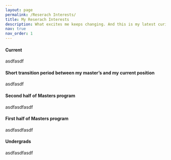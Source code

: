 ```yaml
---
layout: page
permalink: /Reserach Interests/
title: My Reserach Interests
description: What excites me keeps changing. And this is my latest curiosity.
nav: true
nav_order: 1
---
```


#### Current
asdfasdf

#### Short transition period between my master’s and my current position
asdfasdf

#### Second half of Masters program
asdfasdfasdf

#### First half of Masters program
asdfasdfasdf

#### Undergrads
asdfasdfasdf
